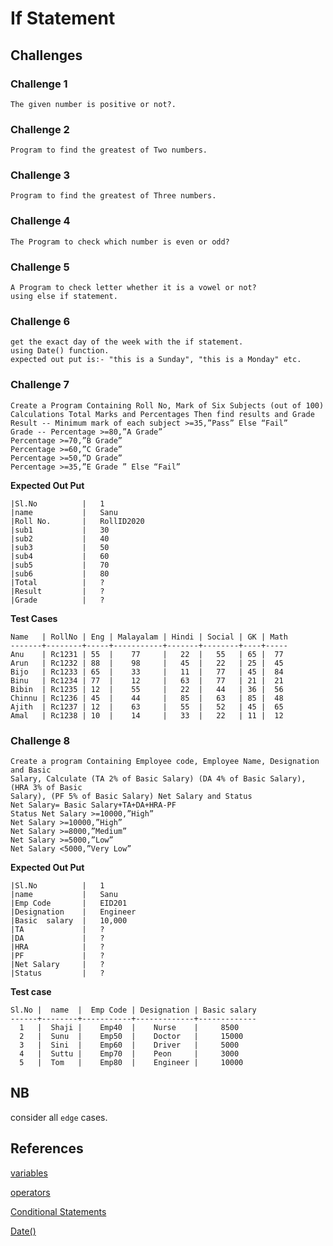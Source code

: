 # If Statement

## **Challenges**

### Challenge 1
```
The given number is positive or not?.
```
### Challenge 2
```
Program to find the greatest of Two numbers.
```
### Challenge 3
```
Program to find the greatest of Three numbers.
```
### Challenge 4
```
The Program to check which number is even or odd?
```
### Challenge 5
```
A Program to check letter whether it is a vowel or not? 
using else if statement.
```
### Challenge 6
```
get the exact day of the week with the if statement.
using Date() function.
expected out put is:- "this is a Sunday", "this is a Monday" etc.
```
### Challenge 7
```
Create a Program Containing Roll No, Mark of Six Subjects (out of 100) Calculations Total Marks and Percentages Then find results and Grade
Result -- Minimum mark of each subject >=35,”Pass” Else “Fail”
Grade -- Percentage >=80,”A Grade”
Percentage >=70,”B Grade”
Percentage >=60,”C Grade”
Percentage >=50,”D Grade”
Percentage >=35,”E Grade ” Else “Fail”
```
**Expected Out Put**
```
|Sl.No          |   1
|name           |   Sanu
|Roll No.       |   RollID2020
|sub1           |   30
|sub2           |   40
|sub3           |   50
|sub4           |   60
|sub5           |   70
|sub6           |   80
|Total          |   ?
|Result         |   ?
|Grade          |   ?
```
**Test Cases**
```
Name   | RollNo | Eng | Malayalam | Hindi | Social | GK | Math
-------+--------+-----+-----------+-------+--------+----+-----
Anu    | Rc1231 | 55  |    77     |   22  |   55   | 65 |  77 
Arun   | Rc1232 | 88  |    98     |   45  |   22   | 25 |  45 
Bijo   | Rc1233 | 65  |    33     |   11  |   77   | 45 |  84 
Binu   | Rc1234 | 77  |    12     |   63  |   77   | 21 |  21 
Bibin  | Rc1235 | 12  |    55     |   22  |   44   | 36 |  56 
Chinnu | Rc1236 | 45  |    44     |   85  |   63   | 85 |  48 
Ajith  | Rc1237 | 12  |    63     |   55  |   52   | 45 |  65 
Amal   | Rc1238 | 10  |    14     |   33  |   22   | 11 |  12 
```
### Challenge 8
```
Create a program Containing Employee code, Employee Name, Designation and Basic
Salary, Calculate (TA 2% of Basic Salary) (DA 4% of Basic Salary), (HRA 3% of Basic
Salary), (PF 5% of Basic Salary) Net Salary and Status
Net Salary= Basic Salary+TA+DA+HRA-PF
Status Net Salary >=10000,”High”
Net Salary >=10000,”High”
Net Salary >=8000,”Medium”
Net Salary >=5000,”Low”
Net Salary <5000,”Very Low”
```
**Expected Out Put**
```
|Sl.No          |   1
|name           |   Sanu
|Emp Code       |   EID201
|Designation    |   Engineer
|Basic  salary  |   10,000
|TA             |   ?
|DA             |   ?
|HRA            |   ?
|PF             |   ?
|Net Salary     |   ?
|Status         |   ?
```
**Test case**
```
Sl.No |  name  |  Emp Code | Designation | Basic salary
------+--------+-----------+-------------+-------------
  1   |  Shaji |    Emp40  |    Nurse    |     8500
  2   |  Sunu  |    Emp50  |    Doctor   |     15000
  3   |  Sini  |    Emp60  |    Driver   |     5000
  4   |  Suttu |    Emp70  |    Peon     |     3000
  5   |  Tom   |    Emp80  |    Engineer |     10000 
```
## **NB**

consider all `edge` cases.

  

## **References**

[variables](https://developer.mozilla.org/en-US/docs/Learn/Getting_started_with_the_web/JavaScript_basics#variables)

[operators](https://developer.mozilla.org/en-US/docs/Learn/Getting_started_with_the_web/JavaScript_basics#operators)

[Conditional Statements](https://developer.mozilla.org/en-US/docs/Web/JavaScript/Guide/Control_flow_and_error_handling#conditional_statements)

[Date()](https://developer.mozilla.org/en-US/docs/Web/JavaScript/Reference/Global_Objects/Date/getDate)
